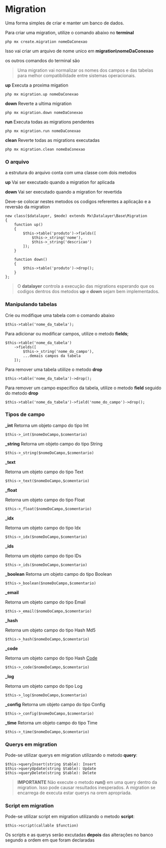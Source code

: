 # Migration

Uma forma simples de criar e manter um banco de dados.

Para criar uma migration, utilize o comando abaixo no **terminal**

    php mx create.migration nomeDaConexao

Isso vai criar um arquivo de nome unico em **migration\nomeDaConexao**

os outros comandos do terminal são

> Uma migration vai normalizar os nomes dos campos e das tabelas para melhor compatibilidade entre sistemas operacionais.

**up**
Executa a proxima migation

    php mx migration.up nomeDaConexao

**down**
Reverte a ultima migration

    php mx migration.down nomeDaConexao

**run**
Executa todas as migrations pendentes

    php mx migration.run nomeDaConexao

**clean**
Reverte todas as migrations executadas

    php mx migration.clean nomeDaConexao

### O arquivo

a estrutura do arquivo conta com uma classe com dois metodos

**up**
Vai ser executado quando a migration for aplicada

**down**
Vai ser executado quando a migration for revertida

Deve-se colocar nestes metodos os codigos referentes a aplicação e a reversão da migration

    new class($datalayer, $mode) extends Mx\Datalayer\Base\Migration
    {
        function up()
        {
            $this->table('produto')->fields([
                $this->_string('nome'),
                $this->_string('descricao')
            ]);
        }

        function down()
        {
            $this->table('produto')->drop();
        }
    };

> O **datalayer** controla a execução das migrations esperando que os codigos dentros dos metodos **up** e **down** sejam bem implementados.

### Manipulando tabelas

Crie ou modifique uma tabela com o comando abaixo

    $this->table('nome_da_tabela');

Para adicionar ou modificar campos, utilize o metodo **fields**;

    $this->table('nome_da_tabela')
        ->fields([
            $this->_string('nome_do_campo'),
            ...demais campos da tabela
        ]);

Para remover uma tabela utiilize o metodo **drop**

    $this->table('nome_da_tabela')->drop();

Para remover um campo especifico da tabela, utilize o metodo **field** seguido do metodo **drop**

    $this->table('nome_da_tabela')->field('nome_do_campo')->drop();

### Tipos de campo

**_int**
Retorna um objeto campo do tipo Int

    $this->_int($nomeDoCampo,$comentario)

**_string**
Retorna um objeto campo do tipo String

    $this->_string($nomeDoCampo,$comentario)

**_text**

Retorna um objeto campo do tipo Text

    $this->_text($nomeDoCampo,$comentario)

**_float**

Retorna um objeto campo do tipo Float

    $this->_float($nomeDoCampo,$comentario)

**_idx**

Retorna um objeto campo do tipo Idx

    $this->_idx($nomeDoCampo,$comentario)

**_ids**

Retorna um objeto campo do tipo IDs

    $this->_ids($nomeDoCampo,$comentario)

**_boolean**
Retorna um objeto campo do tipo Boolean

    $this->_boolean($nomeDoCampo,$comentario)

**_email**

Retorna um objeto campo do tipo Email

    $this->_email($nomeDoCampo,$comentario)

**_hash**

Retorna um objeto campo do tipo Hash Md5

    $this->_hash($nomeDoCampo,$comentario)

**_code**

Retorna um objeto campo do tipo Hash [Code](https://github.com/php-elegance/datalayer/blob/main/.doc/class/code.md)

    $this->_code($nomeDoCampo,$comentario)

**_log**

Retorna um objeto campo do tipo Log

    $this->_log($nomeDoCampo,$comentario)

**_config**
Retorna um objeto campo do tipo Config

    $this->_config($nomeDoCampo,$comentario)

**_time**
Retorna um objeto campo do tipo Time

    $this->_time($nomeDoCampo,$comentario)

### Querys em migration

Pode-se utilizar querys em migration utilizando o metodo **query**:

    $this->queryInsert(string $table): Insert
    $this->queryUpdate(string $table): Update
    $this->queryDelete(string $table): Delete

> **IMPORTANTE**
> Não execute o metodo **run()** em uma query dentro da migration. Isso pode causar resultados inesperados. A migration se encarrega de executa estar querys na orem apropriada.

### Script em migration

Pode-se utilizar script em migration utilizando o metodo **script**:

    $this->script(callable $function)

Os scripts e as querys serão excutadas **depois** das alterações no banco segundo a ordem em que foram declaradas
